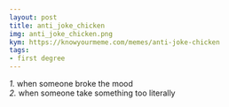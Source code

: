 ```yaml
---
layout: post
title: anti_joke_chicken
img: anti_joke_chicken.png
kym: https://knowyourmeme.com/memes/anti-joke-chicken
tags:
- first degree
---
```


_1._ when someone broke the mood<br>
_2._ when someone take something too literally
